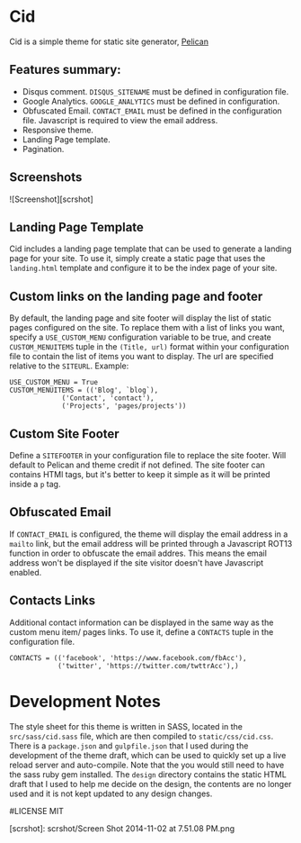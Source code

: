 # Cid

Cid is a simple theme for static site generator, [Pelican][pelican]

## Features summary:
* Disqus comment. `DISQUS_SITENAME` must be defined in configuration file.
* Google Analytics. `GOOGLE_ANALYTICS` must be defined in configuration.
* Obfuscated Email. `CONTACT_EMAIL` must be defined in the configuration file. Javascript is required to view the email address.
* Responsive theme.
* Landing Page template.
* Pagination.

## Screenshots
![Screenshot][scrshot]

## Landing Page Template
Cid includes a landing page template that can be used to generate a landing page for your site.
To use it, simply create a static page that uses the `landing.html` template and configure it
to be the index page of your site.

## Custom links on the landing page and footer
By default, the landing page and site footer will display the list of static pages configured on the site. To replace them
with a list of links you want, specify a `USE_CUSTOM_MENU` configuration variable to be true, and create
`CUSTOM_MENUITEMS` tuple in the `(Title, url)` format within your configuration file to contain the list
of items you want to display. The url are specified relative to the `SITEURL`. Example:

    USE_CUSTOM_MENU = True
    CUSTOM_MENUITEMS = (('Blog', `blog`),
                 ('Contact', 'contact'),
                 ('Projects', 'pages/projects'))

## Custom Site Footer
Define a `SITEFOOTER` in your configuration file to replace the site footer. Will default to
Pelican and theme credit if not defined. The site footer can contains HTMl tags, but it's better to
keep it simple as it will be printed inside a `p` tag.

## Obfuscated Email
If `CONTACT_EMAIL` is configured, the theme will display the email address in a `mailto` link, but
the email address will be printed through a Javascript ROT13 function in order to obfuscate the email addres.
This means the email address won't be displayed if the site visitor doesn't have Javascript enabled.

## Contacts Links
Additional contact information can be displayed in the same way as the custom menu item/ pages links. To use it,
define a `CONTACTS` tuple in the configuration file.

    CONTACTS = (('facebook', 'https://www.facebook.com/fbAcc'),
                ('twitter', 'https://twitter.com/twttrAcc'),)

# Development Notes
The style sheet for this theme is written in SASS, located in the `src/sass/cid.sass` file,
which are then compiled to `static/css/cid.css`. There is a `package.json` and `gulpfile.json`
that I used during the development of the theme draft, which can be used to quickly set up a
live reload server and auto-compile. Note that the you would still need to have the sass ruby gem
installed. The `design` directory contains the static HTML draft that I used to help me decide on
the design, the contents are no longer used and it is not kept updated to any design changes.

#LICENSE
MIT

[pelican]: http://getpelican.com
[scrshot]: scrshot/Screen Shot 2014-11-02 at 7.51.08 PM.png
